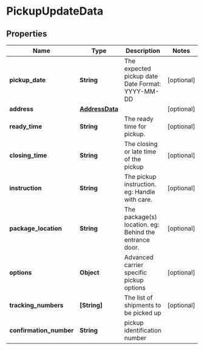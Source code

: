 # PickupUpdateData

## Properties
Name | Type | Description | Notes
------------ | ------------- | ------------- | -------------
**pickup_date** | **String** |  The expected pickup date  Date Format: YYYY-MM-DD  | [optional] 
**address** | [**AddressData**](AddressData.md) |  | [optional] 
**ready_time** | **String** | The ready time for pickup. | [optional] 
**closing_time** | **String** | The closing or late time of the pickup | [optional] 
**instruction** | **String** |  The pickup instruction.  eg: Handle with care.  | [optional] 
**package_location** | **String** |  The package(s) location.  eg: Behind the entrance door.  | [optional] 
**options** | **Object** | Advanced carrier specific pickup options | [optional] 
**tracking_numbers** | **[String]** | The list of shipments to be picked up | [optional] 
**confirmation_number** | **String** | pickup identification number | 
